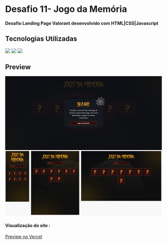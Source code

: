 <h1>Desafio 11- Jogo da Memória</h1>
<h4>Desafio Landing Page Valorant desenvolvido com HTML|CSS|Javascript</h4>
<h2>Tecnologias Utilizadas</h2>
<div style="display: inline_block">
  <img  src="https://img.shields.io/badge/HTML5-E34F26?style=for-the-badge&logo=html5&logoColor=white">
  <img src="https://img.shields.io/badge/CSS3-1572B6?style=for-the-badge&logo=css3&logoColor=white">
  <img src="https://img.shields.io/badge/JavaScript-F7DF1E?style=for-the-badge&logo=javascript&logoColor=black">
 </div>
<h2>Preview</h2>
<img margin-bottom="20px" src="public/assets/img/Readme2.PNG"">
<img margin-bottom="20px" src="public/assets/img/Readme.PNG"">
<h4  style="display: inline_block">Visualização do site :</h4><a style="display: inline_block" target="blank" href="https://desafio11-iuricode-jogo-da-mem-ria-ialvihski-joao5142.vercel.app/">Preview no Vercel</a>
